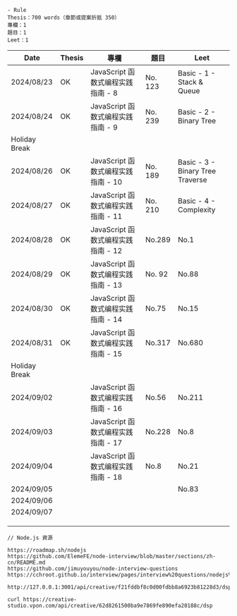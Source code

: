 ```
- Rule
Thesis：700 words（章節或提案折抵 350）
專欄：1
題目：1
Leet：1
```

| Date          | Thesis | 專欄                               | 題目    | Leet                             |
| ------------- | ------ | ---------------------------------- | ------- | -------------------------------- |
| 2024/08/23    | OK     | JavaScript 函数式编程实践指南 - 8  | No. 123 | Basic - 1 - Stack & Queue        |
| 2024/08/24    | OK     | JavaScript 函数式编程实践指南 - 9  | No. 239 | Basic - 2 - Binary Tree          |
| Holiday Break |        |                                    |         |                                  |
| 2024/08/26    | OK     | JavaScript 函数式编程实践指南 - 10 | No. 189 | Basic - 3 - Binary Tree Traverse |
| 2024/08/27    | OK     | JavaScript 函数式编程实践指南 - 11 | No. 210 | Basic - 4 - Complexity           |
| 2024/08/28    | OK     | JavaScript 函数式编程实践指南 - 12 | No.289  | No.1                             |
| 2024/08/29    | OK     | JavaScript 函数式编程实践指南 - 13 | No. 92  | No.88                            |
| 2024/08/30    | OK     | JavaScript 函数式编程实践指南 - 14 | No.75   | No.15                            |
| 2024/08/31    | OK     | JavaScript 函数式编程实践指南 - 15 | No.317  | No.680                           |
| Holiday Break |        |                                    |         |                                  |
| 2024/09/02    |        | JavaScript 函数式编程实践指南 - 16 | No.56   | No.211                           |
| 2024/09/03    |        | JavaScript 函数式编程实践指南 - 17 | No.228  | No.8                             |
| 2024/09/04    |        | JavaScript 函数式编程实践指南 - 18 | No.8    | No.21                            |
| 2024/09/05    |        |                                    |         | No.83                            |
| 2024/09/06    |        |                                    |         |                                  |
| 2024/09/07    |        |                                    |         |                                  |
|               |        |                                    |         |                                  |
|               |        |                                    |         |                                  |
|               |        |                                    |         |                                  |

```
// Node.js 資源

https://roadmap.sh/nodejs
https://github.com/ElemeFE/node-interview/blob/master/sections/zh-cn/README.md
https://github.com/jimuyouyou/node-interview-questions
https://cchroot.github.io/interview/pages/interview%20questions/nodejs%E7%B2%BE%E9%80%89%E9%9D%A2%E8%AF%95%E9%A2%98.html
```



```
http://127.0.0.1:3001/api/creative/f21fddbf8c0d00fdbb8a6923b81228d3/dsp
```

```
curl https://creative-studio.vpon.com/api/creative/62d8261500ba9e7869fe890efa20188c/dsp
```

